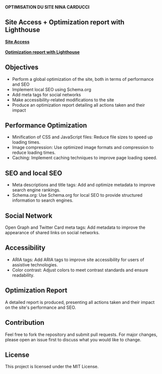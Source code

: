 **OPTIMISATION DU SITE NINA CARDUCCI**

## Site Access + Optimization report with Lighthouse

[**Site Access**](https://arno37.github.io/Nina_Carducci/)<br><br>
[**Optimization report with Lighthouse**](https://github.com/Arno37/Nina_Carducci/blob/main/Rambourg_Arnaud_2_audit_lighthouse_19%3A04%3A2024.pdf)

## Objectives

- Perform a global optimization of the site, both in terms of performance and SEO
- Implement local SEO using Schema.org
- Add meta tags for social networks
- Make accessibility-related modifications to the site
- Produce an optimization report detailing all actions taken and their impact

## Performance Optimization

- Minification of CSS and JavaScript files: Reduce file sizes to speed up loading times.
- Image compression: Use optimized image formats and compression to reduce loading times.
- Caching: Implement caching techniques to improve page loading speed.

## SEO and local SEO

- Meta descriptions and title tags: Add and optimize metadata to improve search engine rankings.
- Schema.org: Use Schema.org for local SEO to provide structured information to search engines.

## Social Network

Open Graph and Twitter Card meta tags: Add metadata to improve the appearance of shared links on social networks.

## Accessibility

- ARIA tags: Add ARIA tags to improve site accessibility for users of assistive technologies.
- Color contrast: Adjust colors to meet contrast standards and ensure readability.

## Optimization Report

A detailed report is produced, presenting all actions taken and their impact on the site's performance and SEO.

## Contribution

Feel free to fork the repository and submit pull requests. For major changes, please open an issue first to discuss what you would like to change.

## License

This project is licensed under the MIT License.

